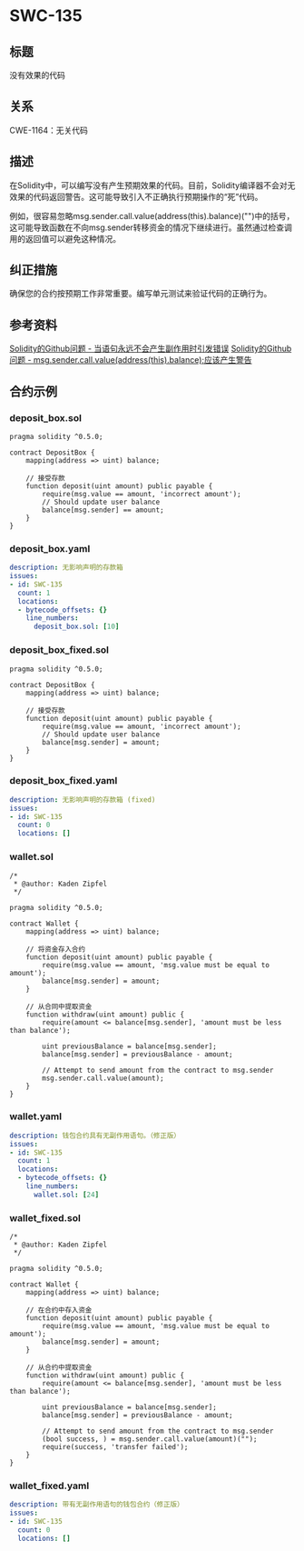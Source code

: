 # SWC-135

## 标题
没有效果的代码

## 关系
CWE-1164：无关代码

## 描述
在Solidity中，可以编写没有产生预期效果的代码。目前，Solidity编译器不会对无效果的代码返回警告。这可能导致引入不正确执行预期操作的“死”代码。

例如，很容易忽略msg.sender.call.value(address(this).balance)("")中的括号，这可能导致函数在不向msg.sender转移资金的情况下继续进行。虽然通过检查调用的返回值可以避免这种情况。

## 纠正措施
确保您的合约按预期工作非常重要。编写单元测试来验证代码的正确行为。

## 参考资料
[Solidity的Github问题 - 当语句永远不会产生副作用时引发错误](https://github.com/ethereum/solidity/issues/2707)
[Solidity的Github问题 - msg.sender.call.value(address(this).balance);应该产生警告](https://github.com/ethereum/solidity/issues/7096)
## 合约示例

### deposit_box.sol
```solidity
pragma solidity ^0.5.0;

contract DepositBox {
    mapping(address => uint) balance;

    // 接受存款
    function deposit(uint amount) public payable {
        require(msg.value == amount, 'incorrect amount');
        // Should update user balance
        balance[msg.sender] == amount;
    }
}
```

### deposit_box.yaml
```yaml
description: 无影响声明的存款箱
issues:
- id: SWC-135
  count: 1
  locations: 
  - bytecode_offsets: {}
    line_numbers:
      deposit_box.sol: [10]
```

### deposit_box_fixed.sol
```solidity
pragma solidity ^0.5.0;

contract DepositBox {
    mapping(address => uint) balance;

    // 接受存款
    function deposit(uint amount) public payable {
        require(msg.value == amount, 'incorrect amount');
        // Should update user balance
        balance[msg.sender] = amount;
    }
}
```

### deposit_box_fixed.yaml
```yaml
description: 无影响声明的存款箱 (fixed)
issues:
- id: SWC-135
  count: 0
  locations: []
```

### wallet.sol
```solidity
/*
 * @author: Kaden Zipfel
 */

pragma solidity ^0.5.0;

contract Wallet {
    mapping(address => uint) balance;

    // 将资金存入合约
    function deposit(uint amount) public payable {
        require(msg.value == amount, 'msg.value must be equal to amount');
        balance[msg.sender] = amount;
    }

    // 从合同中提取资金
    function withdraw(uint amount) public {
        require(amount <= balance[msg.sender], 'amount must be less than balance');

        uint previousBalance = balance[msg.sender];
        balance[msg.sender] = previousBalance - amount;

        // Attempt to send amount from the contract to msg.sender
        msg.sender.call.value(amount);
    }
}
```
### wallet.yaml
```yaml
description: 钱包合约具有无副作用语句。（修正版）
issues:
- id: SWC-135
  count: 1
  locations: 
  - bytecode_offsets: {}
    line_numbers:
      wallet.sol: [24]

```

### wallet_fixed.sol
```solidity
/*
 * @author: Kaden Zipfel
 */

pragma solidity ^0.5.0;

contract Wallet {
    mapping(address => uint) balance;

    // 在合约中存入资金
    function deposit(uint amount) public payable {
        require(msg.value == amount, 'msg.value must be equal to amount');
        balance[msg.sender] = amount;
    }

    // 从合约中提取资金
    function withdraw(uint amount) public {
        require(amount <= balance[msg.sender], 'amount must be less than balance');

        uint previousBalance = balance[msg.sender];
        balance[msg.sender] = previousBalance - amount;

        // Attempt to send amount from the contract to msg.sender
        (bool success, ) = msg.sender.call.value(amount)("");
        require(success, 'transfer failed');
    }
}
```
### wallet_fixed.yaml

```yaml
description: 带有无副作用语句的钱包合约（修正版）
issues:
- id: SWC-135
  count: 0
  locations: []

```